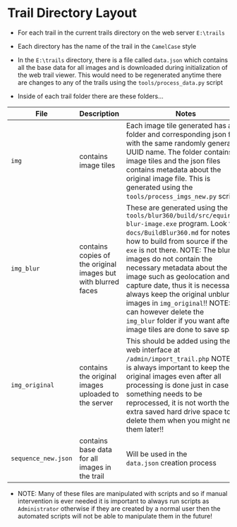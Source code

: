 # Trail Directory Layout

* For each trail in the current trails directory on the web server `E:\trails`

* Each directory has the name of the trail in the `CamelCase` style

* In the `E:\trails` directory, there is a file called `data.json` which contains all the base data for all images and is downloaded during initialization of the web trail viewer. This would need to be regenerated anytime there are changes to any of the trails using the `tools/process_data.py` script

* Inside of each trail folder there are these folders...

| File                | Description                                                   | Notes                                                                                                                                                                                                                                                                                                                                                                                                                                                                                                        |
| ------------------- | ------------------------------------------------------------- | ------------------------------------------------------------------------------------------------------------------------------------------------------------------------------------------------------------------------------------------------------------------------------------------------------------------------------------------------------------------------------------------------------------------------------------------------------------------------------------------------------------ |
| `img`               | contains image tiles                                          | Each image tile generated has a folder and corresponding json file with the same randomly generated UUID name. The folder contains the image tiles and the json files contains metadata about the original image file. This is generated using the `tools/process_imgs_new.py` script.                                                                                                                                                                                                                       |
| `img_blur`          | contains copies of the original images but with blurred faces | These are generated using the `tools/blur360/build/src/equirect-blur-image.exe` program. Look for `docs/BuildBlur360.md` for notes on how to build from source if the `exe` is not there. NOTE: The blurred images do not contain the necessary metadata about the image such as geolocation and capture date, thus it is necessary to always keep the original unblurred images in `img_original`!! NOTE: You can however delete the `img_blur` folder if you want after image tiles are done to save space |
| `img_original`      | contains the original images uploaded to the server           | This should be added using the web interface at `/admin/import_trail.php` NOTE: It is always important to keep the original images even after all processing is done just in case something needs to be reprocessed, it is not worth the extra saved hard drive space to delete them when you might need them later!!                                                                                                                                                                                        |
| `sequence_new.json` | contains base data for all images in the trail                | Will be used in the `data.json` creation process                                                                                                                                                                                                                                                                                                                                                                                                                                                             |

* NOTE: Many of these files are manipulated with scripts and so if manual intervention is ever needed it is important to always run scripts as `Administrator` otherwise if they are created by a normal user then the automated scripts will not be able to manipulate them in the future!
